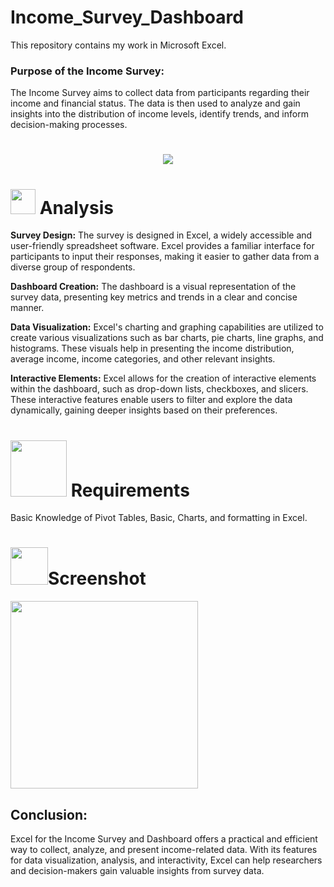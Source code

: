 # Income_Survey_Dashboard
This repository contains my work in Microsoft Excel.
<h3>Purpose of the Income Survey:</h3> The Income Survey aims to collect data from participants regarding their income and financial status. The data is then used to analyze and gain insights into the distribution of income levels, identify trends, and inform decision-making processes.


 # <p align="center"><img src ="https://encrypted-tbn0.gstatic.com/images?q=tbn:ANd9GcRI9yEweMLH06U4TxSUyL4zVFJ1HuEScL5DsgrGahfbd_EZbrqS1UzTKSplL4LaLxXybEs&usqp=CAU"></p>

# <img src="https://media.tenor.com/lvLaG5hPCncAAAAd/data-analysis.gif" width="40"> **Analysis**

<b>Survey Design:</b> The survey is designed in Excel, a widely accessible and user-friendly spreadsheet software. Excel provides a familiar interface for participants to input their responses, making it easier to gather data from a diverse group of respondents.

<b>Dashboard Creation:</b> The dashboard is a visual representation of the survey data, presenting key metrics and trends in a clear and concise manner.

<b>Data Visualization:</b> Excel's charting and graphing capabilities are utilized to create various visualizations such as bar charts, pie charts, line graphs, and histograms. These visuals help in presenting the income distribution, average income, income categories, and other relevant insights.

<b>Interactive Elements:</b> Excel allows for the creation of interactive elements within the dashboard, such as drop-down lists, checkboxes, and slicers. These interactive features enable users to filter and explore the data dynamically, gaining deeper insights based on their preferences.


# <img src ="https://cdn.dribbble.com/users/760295/screenshots/4694091/db_1_8x6.gif" width= 90> **Requirements** 
Basic Knowledge of Pivot Tables, Basic, Charts, and formatting in Excel.

# <img src="https://media2.giphy.com/media/YjQk70gmQLDmJTawn0/giphy.gif?cid=6c09b952xaer02w992bk0htawwbmvmqir5fyf338xab2n9jp&ep=v1_internal_gif_by_id&rid=giphy.gif&ct=s" width="60">**Screenshot**

<img src=https://github.com/codewithalishakhan/Income_Survey_Dashboard/assets/109518128/681fbbcc-3e4e-4f4f-97bf-52ef04cd1ed4 height=300>



<h2>Conclusion:</h2>
Excel for the Income Survey and Dashboard offers a practical and efficient way to collect, analyze, and present income-related data. With its features for data visualization, analysis, and interactivity, Excel can help researchers and decision-makers gain valuable insights from survey data.





